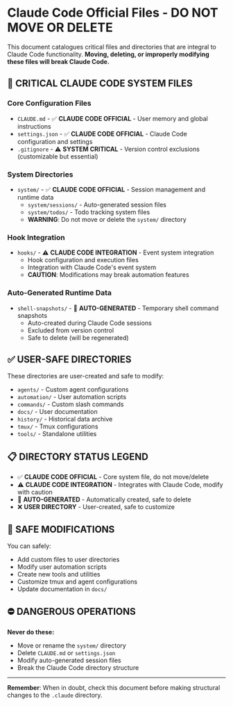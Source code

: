 # Claude Code Official Files - DO NOT MOVE OR DELETE

This document catalogues critical files and directories that are integral to Claude Code functionality. **Moving, deleting, or improperly modifying these files will break Claude Code.**

## 🚨 CRITICAL CLAUDE CODE SYSTEM FILES

### Core Configuration Files
- `CLAUDE.md` - ✅ **CLAUDE CODE OFFICIAL** - User memory and global instructions
- `settings.json` - ✅ **CLAUDE CODE OFFICIAL** - Claude Code configuration and settings
- `.gitignore` - ⚠️ **SYSTEM CRITICAL** - Version control exclusions (customizable but essential)

### System Directories
- `system/` - ✅ **CLAUDE CODE OFFICIAL** - Session management and runtime data
  - `system/sessions/` - Auto-generated session files
  - `system/todos/` - Todo tracking system files
  - **WARNING**: Do not move or delete the `system/` directory

### Hook Integration
- `hooks/` - ⚠️ **CLAUDE CODE INTEGRATION** - Event system integration
  - Hook configuration and execution files
  - Integration with Claude Code's event system
  - **CAUTION**: Modifications may break automation features

### Auto-Generated Runtime Data
- `shell-snapshots/` - 🔄 **AUTO-GENERATED** - Temporary shell command snapshots
  - Auto-created during Claude Code sessions
  - Excluded from version control
  - Safe to delete (will be regenerated)

## ✅ USER-SAFE DIRECTORIES

These directories are user-created and safe to modify:

- `agents/` - Custom agent configurations
- `automation/` - User automation scripts
- `commands/` - Custom slash commands
- `docs/` - User documentation
- `history/` - Historical data archive
- `tmux/` - Tmux configurations
- `tools/` - Standalone utilities

## 📋 DIRECTORY STATUS LEGEND

- ✅ **CLAUDE CODE OFFICIAL** - Core system file, do not move/delete
- ⚠️ **CLAUDE CODE INTEGRATION** - Integrates with Claude Code, modify with caution
- 🔄 **AUTO-GENERATED** - Automatically created, safe to delete
- ❌ **USER DIRECTORY** - User-created, safe to customize

## 🔧 SAFE MODIFICATIONS

You can safely:
- Add custom files to user directories
- Modify user automation scripts
- Create new tools and utilities
- Customize tmux and agent configurations
- Update documentation in `docs/`

## ⛔ DANGEROUS OPERATIONS

**Never do these:**
- Move or rename the `system/` directory
- Delete `CLAUDE.md` or `settings.json`
- Modify auto-generated session files
- Break the Claude Code directory structure

---

**Remember**: When in doubt, check this document before making structural changes to the `.claude` directory.